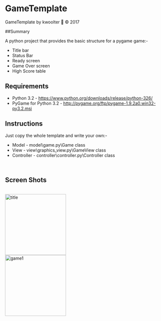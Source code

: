 # GameTemplate
GameTemplate by kwoolter :monkey: :copyright: 2017

##Summary

A python project that provides the basic structure for a pygame game:-
- Title bar
- Status Bar
- Ready screen
- Game Over screen
- High Score table

## Requirements
- Python 3.2 - https://www.python.org/downloads/release/python-326/
- PyGame for Python 3.2 - http://pygame.org/ftp/pygame-1.9.2a0.win32-py3.2.msi

## Instructions
Just copy the whole template and write your own:-
- Model - model\game.py\Game class
- View - view\graphics_view.py\GameView class
- Controller - controller\controller.py\Controller class
<br>

## Screen Shots
<br>
<img height=200 width=200 src="https://github.com/kwoolter/Tower2/blob/master/game_template/screenshots/title.PNG" alt="title">
<br>
<img height=200 width=200 src="https://github.com/kwoolter/Tower2/blob/master/game_template/screenshots/game1.PNG" alt="game1">



